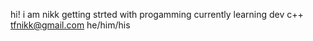 hi! i am nikk 
getting strted with progamming 
currently learning dev c++
tfnikk@gmail.com
he/him/his


<!---
tf-nikk/tf-nikk is a ✨ special ✨ repository because its `README.md` (this file) appears on your GitHub profile.
You can click the Preview link to take a look at your changes.
--->
